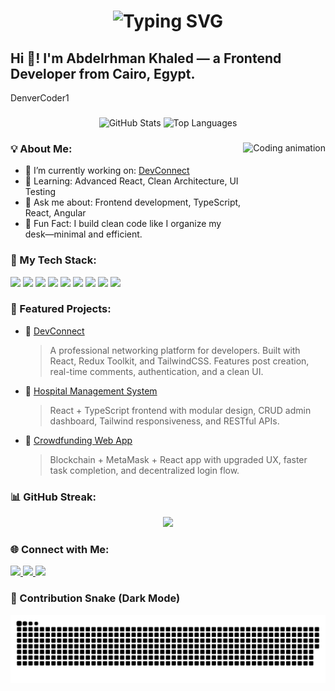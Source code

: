 <h1 align="center">
  <img src="https://readme-typing-svg.demolab.com?font=Fira+Code&size=28&duration=3000&pause=500&color=00FF9D&background=0D111700&center=true&width=800&lines=%23%23%23%23%23%23%23%23%23%23%23%23%23%23%23%23%23%23%23%23%23%23%23%23%23%23%23%23%23%23%23%23%23%23%23%23%23;%F0%9F%96%96%EF%B8%8F+%3E+ABDELRHMAN+KHALED+%3C;%F0%9F%92%BB+FRONTEND+%7C+REACT+%7C+WEB+%F0%9F%92%BB;%23%23%23%23%23%23%23%23%23%23%23%23%23%23%23%23%23%23%23%23%23%23%23%23%23%23%23%23%23%23%23%23%23%23%23%23%23;%5B%5E_%5E%5D%3A+Turning+ideas+into+interfaces...;%7B%7D%3A+Clean+code+%26+fast+renders;%5B%2F%5D%3A+Debugging+like+a+detective" alt="Typing SVG" />
</h1>




<h2 align="left">Hi 👋! I'm Abdelrhman Khaled — a Frontend Developer from Cairo, Egypt.</h2>
DenverCoder1

###

<div align="center">
  <img src="https://github-readme-stats.vercel.app/api?username=abdo423&show_icons=true&count_private=true&theme=dracula&hide_border=false" height="150" alt="GitHub Stats" />
  <img src="https://github-readme-stats.vercel.app/api/top-langs/?username=abdo423&layout=compact&theme=dracula&hide_border=false" height="150" alt="Top Languages" />
</div>

###

<img align="right" height="150" src="https://media.giphy.com/media/qgQUggAC3Pfv687qPC/giphy.gif" alt="Coding animation" />

###

### 💡 About Me:
- 🔭 I’m currently working on: [DevConnect](https://github.com/abdo423/DevConnect)
- 🌱 Learning: Advanced React, Clean Architecture, UI Testing
- 💬 Ask me about: Frontend development, TypeScript, React, Angular
- 🧠 Fun Fact: I build clean code like I organize my desk—minimal and efficient.

###

### 🧰 My Tech Stack:
<div align="left">
  <img src="https://img.shields.io/badge/React-61DAFB?style=for-the-badge&logo=react&logoColor=black" />
  <img src="https://img.shields.io/badge/TypeScript-007acc?style=for-the-badge&logo=typescript&logoColor=white" />
  <img src="https://img.shields.io/badge/JavaScript-F7DF1E?style=for-the-badge&logo=javascript&logoColor=black" />
  <img src="https://img.shields.io/badge/TailwindCSS-38B2AC?style=for-the-badge&logo=tailwind-css&logoColor=white" />
  <img src="https://img.shields.io/badge/HTML5-E34F26?style=for-the-badge&logo=html5&logoColor=white" />
  <img src="https://img.shields.io/badge/CSS3-1572B6?style=for-the-badge&logo=css3&logoColor=white" />
  <img src="https://img.shields.io/badge/Node.js-339933?style=for-the-badge&logo=node.js&logoColor=white" />
  <img src="https://img.shields.io/badge/Express-000000?style=for-the-badge&logo=express&logoColor=white" />
  <img src="https://img.shields.io/badge/MongoDB-47A248?style=for-the-badge&logo=mongodb&logoColor=white" />
</div>

###

### 🚀 Featured Projects:

- 🔗 [DevConnect](https://github.com/abdo423/DevConnect)  
  > A professional networking platform for developers. Built with React, Redux Toolkit, and TailwindCSS. Features post creation, real-time comments, authentication, and a clean UI.

- 🏥 [Hospital Management System](https://github.com/abdo423/React-Hospital-system-CAI1_SWD2_S8e)  
  > React + TypeScript frontend with modular design, CRUD admin dashboard, Tailwind responsiveness, and RESTful APIs.

- 💸 [Crowdfunding Web App](https://github.com/ibrahim-glab/CrowdFunding-GP/tree/webSiteV1)  
  > Blockchain + MetaMask + React app with upgraded UX, faster task completion, and decentralized login flow.

###


### 📊 GitHub Streak:
<div align="center">
  <img src="https://github-readme-streak-stats-eight.vercel.app?user=abdo423&theme=dracula&hide_border=false&cache_bust=true" />
</div>


###

### 🌐 Connect with Me:
<div align="left">
  <a href="https://youtube.com/@devdaily537?si=K66LFGz3XeCVEnNe" target="_blank">
    <img src="https://img.shields.io/badge/YouTube-FF0000?style=for-the-badge&logo=youtube&logoColor=white" height="35" />
  </a>
  <a href="https://www.linkedin.com/in/abdelrhman-khaled-414017201/" target="_blank">
    <img src="https://img.shields.io/badge/LinkedIn-0077B5?style=for-the-badge&logo=linkedin&logoColor=white" height="35" />
  </a>
  <a href="mailto:abdelrhmanKhaled537@gmail.com">
    <img src="https://img.shields.io/badge/Gmail-D14836?style=for-the-badge&logo=gmail&logoColor=white" height="35" />
  </a>
</div>

###

### 🐍 Contribution Snake (Dark Mode)

<div align="center">
<img src="./github-contribution-grid-snake-dark.svg" alt="GitHub Contribution Snake" />
</div>
